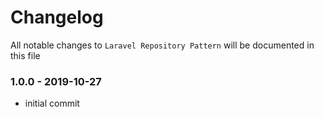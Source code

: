 # Changelog

All notable changes to `Laravel Repository Pattern` will be documented in this file

### 1.0.0 - 2019-10-27
- initial commit
